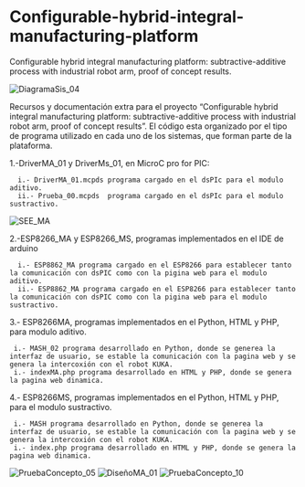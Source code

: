 # Configurable-hybrid-integral-manufacturing-platform
 Configurable  hybrid integral manufacturing platform: subtractive-additive process with industrial robot arm, proof of concept results.
 
![DiagramaSis_04](https://github.com/OzkarMolotla/Configurable-hybrid-integral-manufacturing-platform/assets/145061621/7da5e037-9c11-45d6-b842-1670383b37c3)

Recursos y documentación extra para el proyecto “Configurable  hybrid integral manufacturing platform: 
subtractive-additive process with industrial robot arm, proof of concept results”. El código esta 
organizado por el tipo de programa utilizado en cada uno de los sistemas, que forman parte de la plataforma.

1.-DriverMA_01 y DriverMs_01, en MicroC pro for PIC:

      i.- DriverMA_01.mcpds programa cargado en el dsPIc para el modulo aditivo.
      ii.- Prueba_00.mcpds  programa cargado en el dsPIc para el modulo sustractivo.

![SEE_MA](https://github.com/OzkarMolotla/Configurable-hybrid-integral-manufacturing-platform/assets/145061621/75116db0-5443-4c7d-8031-19c97d6c63f5)

2.-ESP8266_MA y ESP8266_MS, programas implementados en el IDE de arduino

      i.- ESP8862_MA programa cargado en el ESP8266 para establecer tanto la comunicación con dsPIC como con la pigina web para el modulo aditivo.
      ii.- ESP8862_MA programa cargado en el ESP8266 para establecer tanto la comunicación con dsPIC como con la pigina web para el modulo sustractivo. 


3.- ESP8266MA, programas implementados en el Python, HTML y PHP, para modulo aditivo.

     i.- MASH_02 programa desarrollado en Python, donde se generea la interfaz de usuario, se estable la comunicación con la pagina web y se genera la intercoxión con el robot KUKA. 
     i.- indexMA.php programa desarrollado en HTML y PHP, donde se genera la pagina web dinamica. 

4.- ESP8266MS, programas implementados en el Python, HTML y PHP, para el modulo sustractivo.

     i.- MASH programa desarrollado en Python, donde se generea la interfaz de usuario, se estable la comunicación con la pagina web y se genera la intercoxión con el robot KUKA. 
     i.- index.php programa desarrollado en HTML y PHP, donde se genera la pagina web dinamica.      
     

![PruebaConcepto_05](https://github.com/OzkarMolotla/Configurable-hybrid-integral-manufacturing-platform/assets/145061621/f66030af-1156-4e62-94fd-032c5cd69603)
![DiseñoMA_01](https://github.com/OzkarMolotla/Configurable-hybrid-integral-manufacturing-platform/assets/145061621/a98f0792-5311-4012-82d1-7c8b5fd0ed0f)
![PruebaConcepto_10](https://github.com/OzkarMolotla/Configurable-hybrid-integral-manufacturing-platform/assets/145061621/3c09c28b-2f9c-4116-b6b4-c728fb69ab29)

